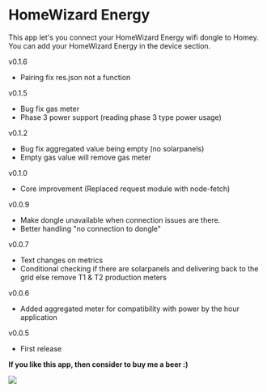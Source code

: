 # HomeWizard Energy

This app let's you connect your HomeWizard Energy wifi dongle to Homey. You can add your HomeWizard Energy in the device section.

v0.1.6
* Pairing fix res.json not a function

v0.1.5
* Bug fix gas meter
* Phase 3 power support (reading phase 3 type power usage)

v0.1.2
* Bug fix aggregated value being empty (no solarpanels)
* Empty gas value will remove gas meter

v0.1.0
* Core improvement (Replaced request module with node-fetch)

v0.0.9
* Make dongle unavailable when connection issues are there.
* Better handling "no connection to dongle"

v0.0.7
* Text changes on metrics
* Conditional checking if there are solarpanels and delivering back to the grid else remove T1 & T2 production meters

v0.0.6
* Added aggregated meter for compatibility with power by the hour application

v0.0.5
* First release

**If you like this app, then consider to buy me a beer :)**

[![](https://www.paypalobjects.com/en_US/i/btn/btn_donateCC_LG.gif)](https://www.paypal.com/paypalme2/jtebbens)
